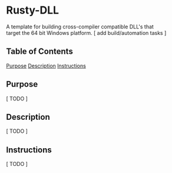 # Rusty-DLL
A template for building cross-compiler compatible DLL's that  
target the 64 bit Windows platform.
[ add build/automation tasks ]

## Table of Contents
[Purpose](#purpose)
[Description](#description)
[Instructions](#instructions)

## Purpose
[ TODO ]

## Description
[ TODO ]

## Instructions
[ TODO ]
